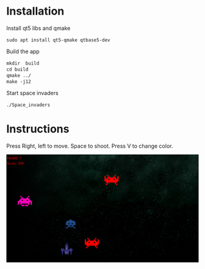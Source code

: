 # Installation
Install qt5 libs and qmake
```
sudo apt install qt5-qmake qtbase5-dev
```

Build the app
```
mkdir  build
cd build
qmake ../
make -j12
```
Start space invaders
```
./Space_invaders
```

# Instructions

Press Right, left to move. Space to shoot. Press V to change color.

![image info](spaceInvaders.png)